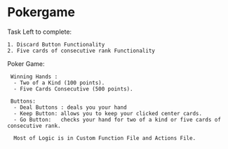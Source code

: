 # Pokergame

Task Left to complete:

    1. Discard Button Functionality
    2. Five cards of consecutive rank Functionality


Poker Game:

     Winning Hands :
      - Two of a Kind (100 points).
      - Five Cards Consecutive (500 points).

     Buttons:
      - Deal Buttons : deals you your hand
      - Keep Button: allows you to keep your clicked center cards.
      - Go Button:   checks your hand for two of a kind or five cards of consecutive rank.

      Most of Logic is in Custom Function File and Actions File.


